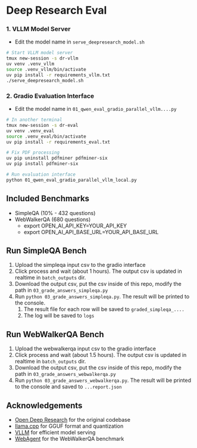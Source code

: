 # Deep Research Eval

### 1. VLLM Model Server

- Edit the model name in `serve_deepresearch_model.sh`

```bash
# Start VLLM model server
tmux new-session -s dr-vllm
uv venv .venv_vllm
source .venv_vllm/bin/activate
uv pip install -r requirements_vllm.txt
./serve_deepresearch_model.sh
```

### 2. Gradio Evaluation Interface

- Edit the model name in `01_qwen_eval_gradio_parallel_vllm....py`

```bash
# In another terminal
tmux new-session -s dr-eval
uv venv .venv_eval
source .venv_eval/bin/activate
uv pip install -r requirements_eval.txt

# Fix PDF processing
uv pip uninstall pdfminer pdfminer-six
uv pip install pdfminer-six

# Run evaluation interface
python 01_qwen_eval_gradio_parallel_vllm_local.py
```

## Included Benchmarks

- SimpleQA (10% - 432 questions)
- WebWalkerQA (680 questions)
    - export OPEN_AI_API_KEY=YOUR_API_KEY
    - export OPEN_AI_API_BASE_URL=YOUR_API_BASE_URL

## Run SimpleQA Bench

1. Upload the simpleqa input csv to the gradio interface
2. Click process and wait (about 1 hours). The output csv is updated in realtime in `batch_outputs` dir.
3. Download the output csv, put the csv inside of this repo, modify the path in `03_grade_answers_simpleqa.py`
4. Run `python 03_grade_answers_simpleqa.py`. The result will be printed to the console.
   1. The result file for each row will be saved to `graded_simpleqa_....`
   2. The log will be saved to `logs`

## Run WebWalkerQA Bench

1. Upload the webwalkerqa input csv to the gradio interface
2. Click process and wait (about 1.5 hours). The output csv is updated in realtime in `batch_outputs` dir.
3. Download the output csv, put the csv inside of this repo, modify the path in `03_grade_answers_webwalkerqa.py`
4. Run `python 03_grade_answers_webwalkerqa.py`. The result will be printed to the console and saved to `...report.json`

## Acknowledgements

- [Open Deep Research](https://huggingface.co/spaces/m-ric/open_Deep-Research) for the original codebase
- [llama.cpp](https://github.com/ggerganov/llama.cpp) for GGUF format and quantization
- [VLLM](https://github.com/vllm-project/vllm) for efficient model serving
- [WebAgent](https://github.com/Alibaba-NLP/WebAgent) for the WebWalkerQA benchmark

